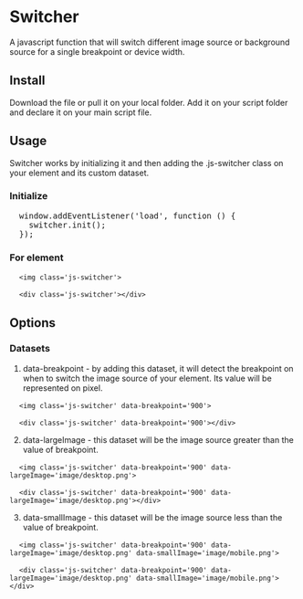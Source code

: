 # Switcher
A javascript function that will switch different image source or background source for a single breakpoint or device width.

## Install
Download the file or pull it on your local folder. Add it on your script folder and declare it on your main script file.

## Usage
Switcher works by initializing it and then adding the .js-switcher class on your element and its custom dataset.

### Initialize
<pre>
  window.addEventListener('load', function () {
    switcher.init();
  });
</pre>

### For element
<pre>
  <code>&lt;img class='js-switcher'&gt;</code>
</pre>
<pre>
  <code>&lt;div class='js-switcher'&gt;&lt;/div&gt;</code>
</pre>

## Options
### Datasets
1. data-breakpoint - by adding this dataset, it will detect the breakpoint on when to switch the image source of your element. Its value will be represented on pixel.
<pre>
  <code>&lt;img class='js-switcher' data-breakpoint='900'&gt;</code>
</pre>
<pre>
  <code>&lt;div class='js-switcher' data-breakpoint='900'&gt;&lt;/div&gt;</code>
</pre>

2. data-largeImage - this dataset will be the image source greater than the value of breakpoint.
<pre>
  <code>&lt;img class='js-switcher' data-breakpoint='900' data-largeImage='image/desktop.png'&gt;</code>
</pre>
<pre>
  <code>&lt;div class='js-switcher' data-breakpoint='900' data-largeImage='image/desktop.png'&gt;&lt;/div&gt;</code>
</pre>

3. data-smallImage - this dataset will be the image source less than the value of breakpoint.
<pre>
  <code>&lt;img class='js-switcher' data-breakpoint='900' data-largeImage='image/desktop.png' data-smallImage='image/mobile.png'&gt;</code>
</pre>
<pre>
  <code>&lt;div class='js-switcher' data-breakpoint='900' data-largeImage='image/desktop.png' data-smallImage='image/mobile.png'&gt;&lt;/div&gt;</code>
</pre>
